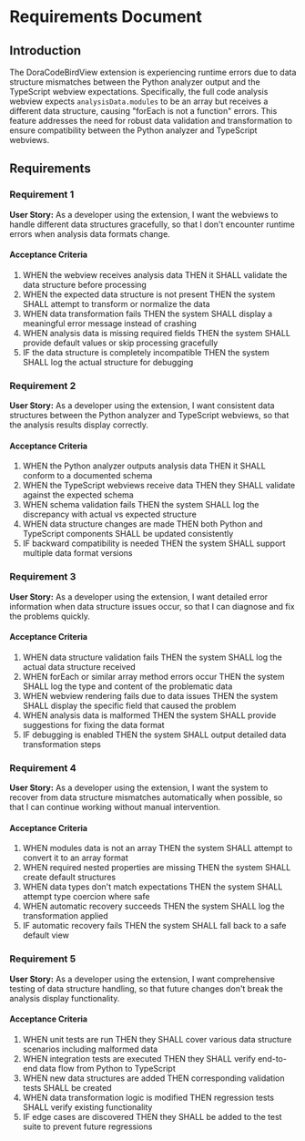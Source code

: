 # Requirements Document

## Introduction

The DoraCodeBirdView extension is experiencing runtime errors due to data structure mismatches between the Python analyzer output and the TypeScript webview expectations. Specifically, the full code analysis webview expects `analysisData.modules` to be an array but receives a different data structure, causing "forEach is not a function" errors. This feature addresses the need for robust data validation and transformation to ensure compatibility between the Python analyzer and TypeScript webviews.

## Requirements

### Requirement 1

**User Story:** As a developer using the extension, I want the webviews to handle different data structures gracefully, so that I don't encounter runtime errors when analysis data formats change.

#### Acceptance Criteria

1. WHEN the webview receives analysis data THEN it SHALL validate the data structure before processing
2. WHEN the expected data structure is not present THEN the system SHALL attempt to transform or normalize the data
3. WHEN data transformation fails THEN the system SHALL display a meaningful error message instead of crashing
4. WHEN analysis data is missing required fields THEN the system SHALL provide default values or skip processing gracefully
5. IF the data structure is completely incompatible THEN the system SHALL log the actual structure for debugging

### Requirement 2

**User Story:** As a developer using the extension, I want consistent data structures between the Python analyzer and TypeScript webviews, so that the analysis results display correctly.

#### Acceptance Criteria

1. WHEN the Python analyzer outputs analysis data THEN it SHALL conform to a documented schema
2. WHEN the TypeScript webviews receive data THEN they SHALL validate against the expected schema
3. WHEN schema validation fails THEN the system SHALL log the discrepancy with actual vs expected structure
4. WHEN data structure changes are made THEN both Python and TypeScript components SHALL be updated consistently
5. IF backward compatibility is needed THEN the system SHALL support multiple data format versions

### Requirement 3

**User Story:** As a developer using the extension, I want detailed error information when data structure issues occur, so that I can diagnose and fix the problems quickly.

#### Acceptance Criteria

1. WHEN data structure validation fails THEN the system SHALL log the actual data structure received
2. WHEN forEach or similar array method errors occur THEN the system SHALL log the type and content of the problematic data
3. WHEN webview rendering fails due to data issues THEN the system SHALL display the specific field that caused the problem
4. WHEN analysis data is malformed THEN the system SHALL provide suggestions for fixing the data format
5. IF debugging is enabled THEN the system SHALL output detailed data transformation steps

### Requirement 4

**User Story:** As a developer using the extension, I want the system to recover from data structure mismatches automatically when possible, so that I can continue working without manual intervention.

#### Acceptance Criteria

1. WHEN modules data is not an array THEN the system SHALL attempt to convert it to an array format
2. WHEN required nested properties are missing THEN the system SHALL create default structures
3. WHEN data types don't match expectations THEN the system SHALL attempt type coercion where safe
4. WHEN automatic recovery succeeds THEN the system SHALL log the transformation applied
5. IF automatic recovery fails THEN the system SHALL fall back to a safe default view

### Requirement 5

**User Story:** As a developer using the extension, I want comprehensive testing of data structure handling, so that future changes don't break the analysis display functionality.

#### Acceptance Criteria

1. WHEN unit tests are run THEN they SHALL cover various data structure scenarios including malformed data
2. WHEN integration tests are executed THEN they SHALL verify end-to-end data flow from Python to TypeScript
3. WHEN new data structures are added THEN corresponding validation tests SHALL be created
4. WHEN data transformation logic is modified THEN regression tests SHALL verify existing functionality
5. IF edge cases are discovered THEN they SHALL be added to the test suite to prevent future regressions